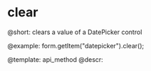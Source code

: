 clear
=============

@short: clears a value of a DatePicker control





@example:
form.getItem("datepicker").clear();


@template: api_method
@descr:


